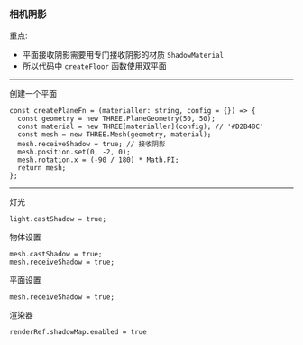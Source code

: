 ### 相机阴影
重点: 
- 平面接收阴影需要用专门接收阴影的材质 `ShadowMaterial`
- 所以代码中 `createFloor` 函数使用双平面

------

创建一个平面
```
const createPlaneFn = (materialler: string, config = {}) => {
  const geometry = new THREE.PlaneGeometry(50, 50);
  const material = new THREE[materialler](config); // '#D2B48C'
  const mesh = new THREE.Mesh(geometry, material);
  mesh.receiveShadow = true; // 接收阴影
  mesh.position.set(0, -2, 0);
  mesh.rotation.x = (-90 / 180) * Math.PI;
  return mesh;
};
```

------

灯光
```
light.castShadow = true;
```

物体设置
```
mesh.castShadow = true;
mesh.receiveShadow = true;
```

平面设置
```
mesh.receiveShadow = true;
```

渲染器
```
renderRef.shadowMap.enabled = true
```